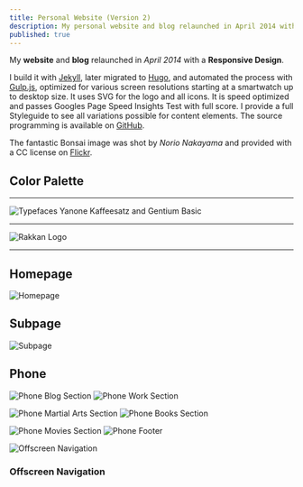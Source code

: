 ```yaml
---
title: Personal Website (Version 2)
description: My personal website and blog relaunched in April 2014 with a Responsive Design.
published: true
---
```


<Row variant="bigLeft" marginBottom>

My **website** and **blog** relaunched in _April 2014_ with a **Responsive Design**.

I build it with [Jekyll](http://jekyllrb.com/), later migrated to [Hugo](https://gohugo.io/), and automated the process with [Gulp.js](http://gulpjs.com/), optimized for various screen resolutions starting at a smartwatch up to desktop size. It uses SVG for the logo and all icons. It is speed optimized and passes Googles Page Speed Insights Test with full score. I provide a full Styleguide to see all variations possible for content elements. The source programming is available on [GitHub](https://github.com/kogakure/stefanimhoff.de-jekyll/).

The fantastic Bonsai image was shot by _Norio Nakayama_ and provided with a CC license on [Flickr](https://www.flickr.com/photos/norio-nakayama/9156103138).

</Row>

<Row variant="fullsize" marginBottom>

## Color Palette

</Row>

<Row variant="variable" minWidth="10rem" repeat="auto-fill" marginBottom>

<ColorSwatch color="#333333" />
<ColorSwatch color="#89B46B" />
<ColorSwatch color="#B42B2C" />
<ColorSwatch color="#FFFFFF" />

</Row>

---

<Row variant="variable" horizontal="center" maxWidth="50vw" marginBottom>

![Typefaces Yanone Kaffeesatz and Gentium Basic](./images/stefanimhoff-v2-typeface.svg)

</Row>

---

<Row variant="variable" maxWidth="15vw" horizontal="center" marginBottom>

![Rakkan Logo](./images/stefanimhoff-v2-logo.svg)

</Row>

---

<Row variant="center" marginBottom>

## Homepage

</Row>

<Row variant="center" marginBottom>

![Homepage](./images/stefanimhoff-v2-homepage.jpg)

</Row>

<Row variant="center" marginBottom>

## Subpage

</Row>

<Row variant="center" marginBottom>

![Subpage](./images/stefanimhoff-v2-subpage.jpg)

</Row>

<Row variant="center" marginBottom>

## Phone

</Row>

<Row variant="equal" marginBottom>

![Phone Blog Section](./images/stefanimhoff-v2-phone-blog.jpg)
![Phone Work Section](./images/stefanimhoff-v2-phone-work.jpg)

</Row>

<Row variant="equal" marginBottom>

![Phone Martial Arts Section](./images/stefanimhoff-v2-phone-martial-arts.jpg)
![Phone Books Section](./images/stefanimhoff-v2-phone-books.jpg)

</Row>

<Row variant="equal" marginBottom>

![Phone Movies Section](./images/stefanimhoff-v2-phone-movies.jpg)
![Phone Footer](./images/stefanimhoff-v2-phone-footer.jpg)

</Row>

<Row variant="equal" vertical="center">

![Offscreen Navigation](./images/stefanimhoff-v2-navigation.jpg)

### Offscreen Navigation

</Row>
